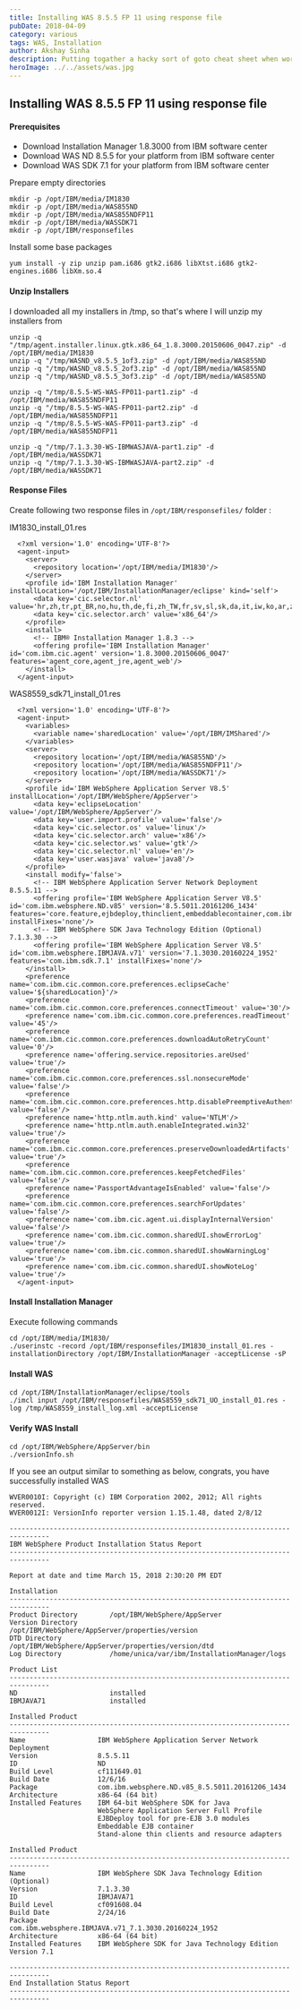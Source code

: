 ```yaml
---
title: Installing WAS 8.5.5 FP 11 using response file
pubDate: 2018-04-09
category: various
tags: WAS, Installation
author: Akshay Sinha
description: Putting togather a hacky sort of goto cheat sheet when working with WAS 8.5.
heroImage: ../../assets/was.jpg
---
```


## Installing WAS 8.5.5 FP 11 using response file

#### Prerequisites

* Download Installation Manager 1.8.3000 from IBM software center
* Download WAS ND 8.5.5 for your platform from IBM software center
* Download WAS SDK 7.1 for your platform from IBM software center

Prepare empty directories

    mkdir -p /opt/IBM/media/IM1830
    mkdir -p /opt/IBM/media/WAS855ND
    mkdir -p /opt/IBM/media/WAS855NDFP11
    mkdir -p /opt/IBM/media/WASSDK71
    mkdir -p /opt/IBM/responsefiles

Install some base packages

    yum install -y zip unzip pam.i686 gtk2.i686 libXtst.i686 gtk2-engines.i686 libXm.so.4

#### Unzip Installers

I downloaded all my installers in /tmp, so that's where I will unzip my installers from

    unzip -q "/tmp/agent.installer.linux.gtk.x86_64_1.8.3000.20150606_0047.zip" -d /opt/IBM/media/IM1830
    unzip -q "/tmp/WASND_v8.5.5_1of3.zip" -d /opt/IBM/media/WAS855ND
    unzip -q "/tmp/WASND_v8.5.5_2of3.zip" -d /opt/IBM/media/WAS855ND
    unzip -q "/tmp/WASND_v8.5.5_3of3.zip" -d /opt/IBM/media/WAS855ND

    unzip -q "/tmp/8.5.5-WS-WAS-FP011-part1.zip" -d /opt/IBM/media/WAS855NDFP11
    unzip -q "/tmp/8.5.5-WS-WAS-FP011-part2.zip" -d /opt/IBM/media/WAS855NDFP11
    unzip -q "/tmp/8.5.5-WS-WAS-FP011-part3.zip" -d /opt/IBM/media/WAS855NDFP11

    unzip -q "/tmp/7.1.3.30-WS-IBMWASJAVA-part1.zip" -d /opt/IBM/media/WASSDK71
    unzip -q "/tmp/7.1.3.30-WS-IBMWASJAVA-part2.zip" -d /opt/IBM/media/WASSDK71

#### Response Files

Create following two response files in `/opt/IBM/responsefiles/` folder :

IM1830_install_01.res

      <?xml version='1.0' encoding='UTF-8'?>
      <agent-input>
        <server>
          <repository location='/opt/IBM/media/IM1830'/>
        </server>
        <profile id='IBM Installation Manager' installLocation='/opt/IBM/InstallationManager/eclipse' kind='self'>
          <data key='cic.selector.nl' value='hr,zh,tr,pt_BR,no,hu,th,de,fi,zh_TW,fr,sv,sl,sk,da,it,iw,ko,ar,zh_HK,cs,el,pl,en,ru,es,nl,ja'/>
          <data key='cic.selector.arch' value='x86_64'/>
        </profile>
        <install>
          <!-- IBM® Installation Manager 1.8.3 -->
          <offering profile='IBM Installation Manager' id='com.ibm.cic.agent' version='1.8.3000.20150606_0047' features='agent_core,agent_jre,agent_web'/>
        </install>
      </agent-input>

WAS8559_sdk71_install_01.res

      <?xml version='1.0' encoding='UTF-8'?>
      <agent-input>
        <variables>
          <variable name='sharedLocation' value='/opt/IBM/IMShared'/>
        </variables>
        <server>
          <repository location='/opt/IBM/media/WAS855ND'/>
          <repository location='/opt/IBM/media/WAS855NDFP11'/>
          <repository location='/opt/IBM/media/WASSDK71'/>
        </server>
        <profile id='IBM WebSphere Application Server V8.5' installLocation='/opt/IBM/WebSphere/AppServer'>
          <data key='eclipseLocation' value='/opt/IBM/WebSphere/AppServer'/>
          <data key='user.import.profile' value='false'/>
          <data key='cic.selector.os' value='linux'/>
          <data key='cic.selector.arch' value='x86'/>
          <data key='cic.selector.ws' value='gtk'/>
          <data key='cic.selector.nl' value='en'/>
          <data key='user.wasjava' value='java8'/>
        </profile>
        <install modify='false'>
          <!-- IBM WebSphere Application Server Network Deployment 8.5.5.11 -->
          <offering profile='IBM WebSphere Application Server V8.5' id='com.ibm.websphere.ND.v85' version='8.5.5011.20161206_1434' features='core.feature,ejbdeploy,thinclient,embeddablecontainer,com.ibm.sdk.6_64bit' installFixes='none'/>
          <!-- IBM WebSphere SDK Java Technology Edition (Optional) 7.1.3.30 -->
          <offering profile='IBM WebSphere Application Server V8.5' id='com.ibm.websphere.IBMJAVA.v71' version='7.1.3030.20160224_1952' features='com.ibm.sdk.7.1' installFixes='none'/>
        </install>
        <preference name='com.ibm.cic.common.core.preferences.eclipseCache' value='${sharedLocation}'/>
        <preference name='com.ibm.cic.common.core.preferences.connectTimeout' value='30'/>
        <preference name='com.ibm.cic.common.core.preferences.readTimeout' value='45'/>
        <preference name='com.ibm.cic.common.core.preferences.downloadAutoRetryCount' value='0'/>
        <preference name='offering.service.repositories.areUsed' value='true'/>
        <preference name='com.ibm.cic.common.core.preferences.ssl.nonsecureMode' value='false'/>
        <preference name='com.ibm.cic.common.core.preferences.http.disablePreemptiveAuthentication' value='false'/>
        <preference name='http.ntlm.auth.kind' value='NTLM'/>
        <preference name='http.ntlm.auth.enableIntegrated.win32' value='true'/>
        <preference name='com.ibm.cic.common.core.preferences.preserveDownloadedArtifacts' value='true'/>
        <preference name='com.ibm.cic.common.core.preferences.keepFetchedFiles' value='false'/>
        <preference name='PassportAdvantageIsEnabled' value='false'/>
        <preference name='com.ibm.cic.common.core.preferences.searchForUpdates' value='false'/>
        <preference name='com.ibm.cic.agent.ui.displayInternalVersion' value='false'/>
        <preference name='com.ibm.cic.common.sharedUI.showErrorLog' value='true'/>
        <preference name='com.ibm.cic.common.sharedUI.showWarningLog' value='true'/>
        <preference name='com.ibm.cic.common.sharedUI.showNoteLog' value='true'/>
      </agent-input>

#### Install Installation Manager

Execute following commands

    cd /opt/IBM/media/IM1830/
    ./userinstc -record /opt/IBM/responsefiles/IM1830_install_01.res -installationDirectory /opt/IBM/InstallationManager -acceptLicense -sP


#### Install WAS

    cd /opt/IBM/InstallationManager/eclipse/tools
    ./imcl input /opt/IBM/responsefiles/WAS8559_sdk71_UO_install_01.res -log /tmp/WAS8559_install_log.xml -acceptLicense

#### Verify WAS Install

    cd /opt/IBM/WebSphere/AppServer/bin
    ./versionInfo.sh

If you see an output similar to something as below, congrats, you have successfully installed WAS

    WVER0010I: Copyright (c) IBM Corporation 2002, 2012; All rights reserved.
    WVER0012I: VersionInfo reporter version 1.15.1.48, dated 2/8/12

    --------------------------------------------------------------------------------
    IBM WebSphere Product Installation Status Report
    --------------------------------------------------------------------------------

    Report at date and time March 15, 2018 2:30:20 PM EDT

    Installation
    --------------------------------------------------------------------------------
    Product Directory        /opt/IBM/WebSphere/AppServer
    Version Directory        /opt/IBM/WebSphere/AppServer/properties/version
    DTD Directory            /opt/IBM/WebSphere/AppServer/properties/version/dtd
    Log Directory            /home/unica/var/ibm/InstallationManager/logs

    Product List
    --------------------------------------------------------------------------------
    ND                       installed
    IBMJAVA71                installed

    Installed Product
    --------------------------------------------------------------------------------
    Name                  IBM WebSphere Application Server Network Deployment
    Version               8.5.5.11
    ID                    ND
    Build Level           cf111649.01
    Build Date            12/6/16
    Package               com.ibm.websphere.ND.v85_8.5.5011.20161206_1434
    Architecture          x86-64 (64 bit)
    Installed Features    IBM 64-bit WebSphere SDK for Java
                          WebSphere Application Server Full Profile
                          EJBDeploy tool for pre-EJB 3.0 modules
                          Embeddable EJB container
                          Stand-alone thin clients and resource adapters

    Installed Product
    --------------------------------------------------------------------------------
    Name                  IBM WebSphere SDK Java Technology Edition (Optional)
    Version               7.1.3.30
    ID                    IBMJAVA71
    Build Level           cf091608.04
    Build Date            2/24/16
    Package               com.ibm.websphere.IBMJAVA.v71_7.1.3030.20160224_1952
    Architecture          x86-64 (64 bit)
    Installed Features    IBM WebSphere SDK for Java Technology Edition Version 7.1

    --------------------------------------------------------------------------------
    End Installation Status Report
    --------------------------------------------------------------------------------